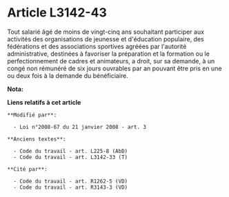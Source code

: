 # Article L3142-43

Tout salarié âgé de moins de vingt-cinq ans souhaitant participer aux activités des organisations de jeunesse et d'éducation
populaire, des fédérations et des associations sportives agréées par l'autorité administrative, destinées à favoriser la
préparation et la formation ou le perfectionnement de cadres et animateurs, a droit, sur sa demande, à un congé non rémunéré
de six jours ouvrables par an pouvant être pris en une ou deux fois à la demande du bénéficiaire.

**Nota:**



**Liens relatifs à cet article**

	**Modifié par**:

	  - Loi n°2008-67 du 21 janvier 2008 - art. 3

	**Anciens textes**:

	  - Code du travail - art. L225-8 (AbD)
	  - Code du travail - art. L3142-33 (T)

	**Cité par**:

	  - Code du travail - art. R1262-5 (VD)
	  - Code du travail - art. R3143-3 (VD)
